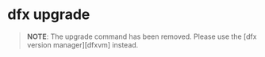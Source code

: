 # dfx upgrade

> **NOTE**: The upgrade command has been removed.  Please use the [dfx version manager][dfxvm] instead.
